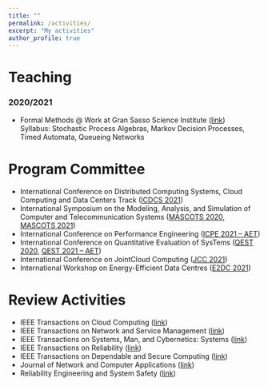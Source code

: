 ```yaml
---
title: ""
permalink: /activities/
excerpt: "My activities"
author_profile: true
---
```




Teaching
=====
### 2020/2021
* Formal Methods @ Work at Gran Sasso Science Institute ([link](https://sites.google.com/gssi.it/csgssi/ph-d-program/2020-2021?authuser=0))<br/>
Syllabus: Stochastic Process Algebras, Markov Decision Processes, Timed Automata, Queueing Networks



Program Committee
=====
* International Conference on Distributed Computing Systems, Cloud Computing and Data Centers Track ([ICDCS 2021](https://icdcs2021.us))
* International Symposium on the Modeling, Analysis, and Simulation of Computer and Telecommunication Systems ([MASCOTS 2020](http://mascots20.iitis.pl/), [MASCOTS 2021](https://mascots.iitis.pl/))
* International Conference on Performance Engineering ([ICPE 2021 – AET](https://icpe2021.spec.org/calls/artifact-evaluation-track/))
* International Conference on Quantitative Evaluation of SysTems ([QEST 2020](https://www.qest.org/qest2020/), [QEST 2021 – AET](https://www.qest.org/qest2021/artifacts.html))
* International Conference on JointCloud Computing ([JCC 2021](https://jointcloud.cloud/))
* International Workshop on Energy-Efficient Data Centres ([E2DC 2021](https://e2dc.eu/))

Review Activities
=====
* IEEE Transactions on Cloud Computing ([link](https://ieeexplore.ieee.org/xpl/RecentIssue.jsp?punumber=6245519))
* IEEE Transactions on Network and Service Management ([link](https://ieeexplore.ieee.org/xpl/RecentIssue.jsp?punumber=4275028))
* IEEE Transactions on Systems, Man, and Cybernetics: Systems ([link](https://ieeexplore.ieee.org/xpl/RecentIssue.jsp?punumber=6221021))
* IEEE Transactions on Reliability ([link](https://ieeexplore.ieee.org/xpl/RecentIssue.jsp?punumber=24))
* IEEE Transactions on Dependable and Secure Computing ([link](https://ieeexplore.ieee.org/xpl/RecentIssue.jsp?punumber=8858))
* Journal of Network and Computer Applications ([link](https://www.journals.elsevier.com/journal-of-network-and-computer-applications))
* Reliability Engineering and System Safety ([link](https://www.journals.elsevier.com/reliability-engineering-and-system-safety))
